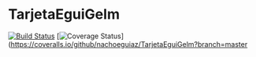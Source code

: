 # TarjetaEguiGelm
[![Build Status](https://travis-ci.org/nachoeguiaz/TarjetaEguiGelm.svg?branch=master)](https://travis-ci.org/nachoeguiaz/TarjetaEguiGelm)
[![Coverage Status](https://coveralls.io/repos/github/nachoeguiaz/TarjetaEguiGelm/badge.svg?branch=master)](https://coveralls.io/github/nachoeguiaz/TarjetaEguiGelm?branch=master

